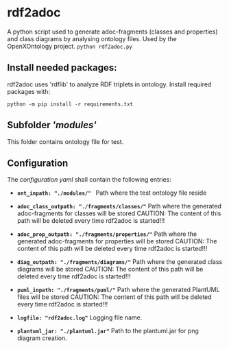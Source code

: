 # rdf2adoc
A python script used to generate adoc-fragments (classes and properties) and class diagrams by analysing ontology files.
Used by the OpenXOntology project.
`python rdf2adoc.py`

## Install needed packages:
rdf2adoc uses 'rdflib' to analyze RDF triplets in ontology. Install required packages with:
```
python -m pip install -r requirements.txt
```

## Subfolder _'modules'_
This folder contains ontology file for test.

## Configuration
The *configuration yaml* shall contain the following entries:

* **`ont_inpath: "./modules/" `**
Path where the test ontology file reside
  
* **`adoc_class_outpath: "./fragments/classes/"`**
Path where the generated adoc-fragments for classes will be stored
CAUTION: The content of this path will be deleted every time rdf2adoc is started!!!

* **`adoc_prop_outpath: "./fragments/properties/"`**
Path where the generated adoc-fragments for properties will be stored
CAUTION: The content of this path will be deleted every time rdf2adoc is started!!!

* **`diag_outpath: "./fragments/diagrams/"`**
Path where the generated class diagrams will be stored
CAUTION: The content of this path will be deleted every time rdf2adoc is started!!!
  
* **`puml_inpath: "./fragments/puml/"`**
Path where the generated PlantUML files will be stored
CAUTION: The content of this path will be deleted every time rdf2adoc is started!!!
  
*  **`logfile: "rdf2adoc.log"`**
Logging file name.

* **`plantuml_jar: "./plantuml.jar"`**
Path to the plantuml.jar for png diagram creation.

